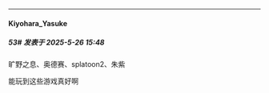 ﻿
*****

####  Kiyohara_Yasuke  
##### 53#       发表于 2025-5-26 15:48

旷野之息、奥德赛、splatoon2、朱紫

能玩到这些游戏真好啊

